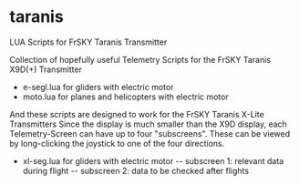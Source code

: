 # taranis
LUA Scripts for FrSKY Taranis Transmitter

Collection of hopefully useful Telemetry Scripts for the FrSKY Taranis X9D(+) Transmitter

- e-segl.lua  for gliders with electric motor
- moto.lua    for planes and helicopters with electric motor

And these scripts are designed to work for the FrSKY Taranis X-Lite Transmitters
Since the display is much smaller than the X9D display, each Telemetry-Screen can have up to four "subscreens". These can be viewed by long-clicking the joystick to one of the four directions.

- xl-seg.lua  for gliders with electric motor
-- subscreen 1: relevant data during flight
-- subscreen 2: data to be checked after flights